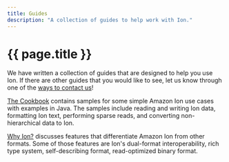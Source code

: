 ```yaml
---
title: Guides
description: "A collection of guides to help work with Ion."
---
```


# {{ page.title }}

We have written a collection of guides that are designed to help you use Ion. If there are other guides that you would like to see, let us know through one of the [ways to contact us][1]!

[The Cookbook][2] contains samples for some simple Amazon Ion use cases with examples in Java. The samples include reading and writing Ion data, formatting Ion text, performing sparse reads, and converting non-hierarchical data to Ion.

[Why Ion?][3] discusses features that differentiate Amazon Ion from other formats. Some of those features are Ion's dual-format interoperability, rich type system, self-describing format, read-optimized binary format.

[1]: help.html#contact
[2]: guides/cookbook.html
[3]: guides/why.html